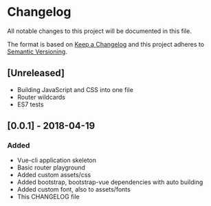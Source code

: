 # Changelog
All notable changes to this project will be documented in this file.

The format is based on [Keep a Changelog](http://keepachangelog.com/en/1.0.0/)
and this project adheres to [Semantic Versioning](http://semver.org/spec/v2.0.0.html).

## [Unreleased]
- Building JavaScript and CSS into one file
- Router wildcards
- ES7 tests

## [0.0.1] - 2018-04-19
### Added
- Vue-cli application skeleton
- Basic router playground
- Added custom assets/css
- Added bootstrap, bootstrap-vue dependencies with auto building
- Added custom font, also to assets/fonts
- This CHANGELOG file
